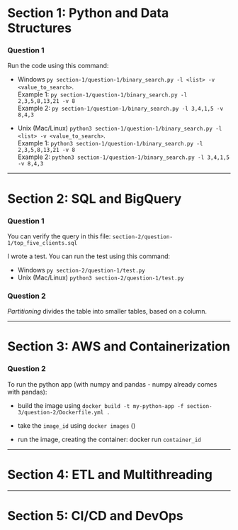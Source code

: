 # Section 1: Python and Data Structures

### Question 1
Run the code using this command:  
- Windows `py section-1/question-1/binary_search.py -l <list> -v <value_to_search>`.  
Example 1: `py section-1/question-1/binary_search.py -l 2,3,5,8,13,21 -v 8`  
Example 2: `py section-1/question-1/binary_search.py -l 3,4,1,5 -v 8,4,3`

- Unix (Mac/Linux) `python3 section-1/question-1/binary_search.py -l <list> -v <value_to_search>`.  
Example 1: `python3 section-1/question-1/binary_search.py -l 2,3,5,8,13,21 -v 8`  
Example 2: `python3 section-1/question-1/binary_search.py -l 3,4,1,5 -v 8,4,3`

<!-- ### Question 2
Run the code using this command: -->

---

# Section 2: SQL and BigQuery

### Question 1
You can verify the query in this file: `section-2/question-1/top_five_clients.sql`  

I wrote a test. You can run the test using this command:
- Windows `py section-2/question-1/test.py`
- Unix (Mac/Linux) `python3 section-2/question-1/test.py`

### Question 2
*Partitioning* divides the table into smaller tables, based on a column.

---

# Section 3: AWS and Containerization

### Question 2
To run the python app (with numpy and pandas - numpy already comes with pandas):

- build the image using `docker build -t my-python-app -f section-3/question-2/Dockerfile.yml .`

- take the `image_id` using `docker images` ()

- run the image, creating the container:
docker run `container_id`

---

# Section 4: ETL and Multithreading

---

# Section 5: CI/CD and DevOps
